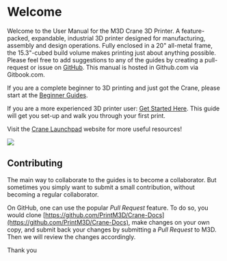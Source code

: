 # Welcome

Welcome to the User Manual for the M3D Crane 3D Printer. A feature-packed, expandable, industrial 3D printer designed for manufacturing, assembly and design operations. Fully enclosed in a 20" all-metal frame, the 15.3"-cubed build volume makes printing just about anything possible. Please feel free to add suggestions to any of the guides by creating a pull-request or issue on [GitHub](https://github.com/PrintM3D/Crane-Docs/issues). This manual is hosted in Github.com via Gitbook.com.

If you are a complete beginner to 3D printing and just got the Crane, please start at the [Beginner Guides](beginner-guides/).

If you are a more experienced 3D printer user: [Get Started Here](https://m3d.gitbook.io/promega-docs/getting-started). This guide will get you set-up and walk you through your first print.

Visit the [Crane Launchpad](https://store.printm3d.com/pages/promegalaunchpad) website for more useful resources!

![](.gitbook/assets/lrooedcrn9eyh2nb-image-1528219608498.png)

## Contributing

The main way to collaborate to the guides is to become a collaborator. But sometimes you simply want to submit a small contribution, without becoming a regular collaborator.

On GitHub, one can use the popular _Pull Request_ feature. To do so, you would clone [https://github.com/PrintM3D/Crane-Docs](https://github.com/PrintM3D/Crane-Docs), make changes on your own copy, and submit back your changes by submitting a _Pull Request_ to M3D. Then we will review the changes accordingly.

Thank you

